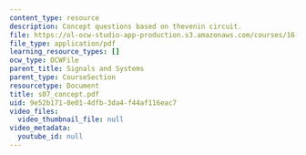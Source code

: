 ```yaml
---
content_type: resource
description: Concept questions based on thevenin circuit.
file: https://ol-ocw-studio-app-production.s3.amazonaws.com/courses/16-01-unified-engineering-i-ii-iii-iv-fall-2005-spring-2006/9e52b1710e014dfb3da4f44af116eac7_s07_concept.pdf
file_type: application/pdf
learning_resource_types: []
ocw_type: OCWFile
parent_title: Signals and Systems
parent_type: CourseSection
resourcetype: Document
title: s07_concept.pdf
uid: 9e52b171-0e01-4dfb-3da4-f44af116eac7
video_files:
  video_thumbnail_file: null
video_metadata:
  youtube_id: null
---
```

